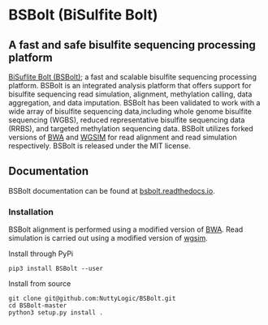 # **BSBolt (BiSulfite Bolt)**
## A fast and safe bisulfite sequencing processing platform

[BiSuflite Bolt (BSBolt)](https://github.com/NuttyLogic/BSBolt); a fast and scalable bisulfite sequencing 
processing platform. BSBolt is an integrated analysis platform that offers support for bisulfite sequencing 
read simulation, alignment, methylation calling, data aggregation, and data imputation. BSBolt has been validated 
to work with a wide array of bisulfite sequencing data,including whole genome bisulfite sequencing (WGBS), 
reduced representative bisulfite sequencing data (RRBS), and targeted methylation sequencing data. 
BSBolt utilizes forked versions of [BWA](https://github.com/lh3/bwa) 
and [WGSIM](https://github.com/lh3/wgsim) for read alignment and read simulation respectively. 
BSBolt is released under the MIT license.
 
## Documentation

BSBolt documentation can be found at [bsbolt.readthedocs.io](https://bsbolt.readthedocs.io).

### Installation

BSBolt alignment is performed using a modified version of [BWA](https://github.com/lh3/bwa). Read simulation is carried 
out using a modified version of [wgsim](https://github.com/lh3/wgsim). 


Install through PyPi

```shell
pip3 install BSBolt --user
```

Install from source
```shell
git clone git@github.com:NuttyLogic/BSBolt.git
cd BSBolt-master
python3 setup.py install .
```

